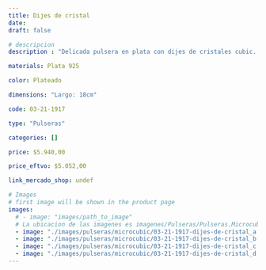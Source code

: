 ```yaml
---
title: Dijes de cristal
date: 
draft: false

# descripcion
description : "Delicada pulsera en plata con dijes de cristales cubic. Largo no regulable"

materials: Plata 925

color: Plateado

dimensions: "Largo: 18cm"

code: 03-21-1917

type: "Pulseras"

categories: []

price: $5.940,00

price_eftvo: $5.052,00

link_mercado_shop: undef

# Images
# first image will be shown in the product page
images:
  # - image: "images/path_to_image"
  # La ubicacion de las imagenes es imagenes/Pulseras/Pulseras.Microcubic/03-21-1917-dijes-de-cristal
  - image: "./images/pulseras/microcubic/03-21-1917-dijes-de-cristal_a.jpg"
  - image: "./images/pulseras/microcubic/03-21-1917-dijes-de-cristal_b.jpg"
  - image: "./images/pulseras/microcubic/03-21-1917-dijes-de-cristal_c.jpg"
  - image: "./images/pulseras/microcubic/03-21-1917-dijes-de-cristal_d.jpg"
---
```

